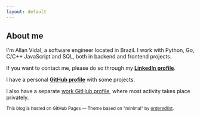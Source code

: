 ```yaml
---
layout: default
---
```


<h2>About me</h2>

I'm Allan Vidal, a software engineer located in Brazil. I work with Python, Go,
C/C++ JavaScript and SQL, both in backend and frontend projects.

If you want to contact me, please do so through my
**[LinkedIn profile](https://www.linkedin.com/in/alnvdl)**.

I have a personal **[GitHub profile](https://github.com/alnvdl)** with some
projects.

I also have a separate [work GitHub profile](https://github.com/alnvdl-work),
where most activity takes place privately.

<small>
This blog is hosted on GitHub Pages &mdash; Theme based on "minimal" by
<a href="https://github.com/orderedlist">orderedlist</a>.
<small>
